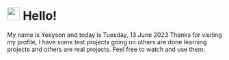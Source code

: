  <h1>
    <img src="https://emojis.slackmojis.com/emojis/images/1643510097/45343/hi.gif?1643510097" width="30"/> 
    Hello!
 </h1>
 <p>
    My name is Yeeyson and today is Tuesday, 13 June 2023
    Thanks for visiting my profile, I have some test projects going on others are done learning projects and others are real projects.
    Feel free to watch and use them.
 </p>